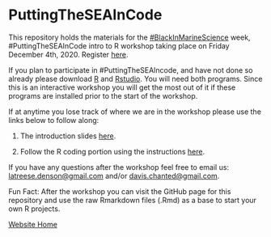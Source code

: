 # PuttingTheSEAInCode 
This repository holds the materials for the [#BlackInMarineScience](https://blackinmarsci.github.io/index.html#) week, #PuttingTheSEAInCode intro to R workshop taking place on Friday December 4th, 2020. Register [here](https://tnc.zoom.us/meeting/register/tJMqcuysrjMqHNbmUWs5fxKNCbQdR5KzJAMy).

If you plan to participate in #PuttingTheSEAIncode, and have not done so already please download [R](https://cran.r-project.org/mirrors.html) and [Rstudio](https://www.rstudio.com/products/rstudio/). You will need both programs. Since this is an interactive workshop you will get the most out of it if these programs are installed prior to the start of the workshop.

If at anytime you lose track of where we are in the workshop please use the links below to follow along:

1) The introduction slides [here](WeCanCode_presentation_copy.html).

2) Follow the R coding portion using the instructions [here](SEAInCodeRIntro2.html).

If you have any questions after the workshop feel free to email us: latreese.denson@gmail.com and/or davis.chanted@gmail.com. 

Fun Fact: After the workshop you can visit the GitHub page for this repository and use the raw Rmarkdown files (.Rmd) as a base to start your own R projects.

[Website Home](https://latreesedenson.github.io/PuttingTheSEAInCode)


